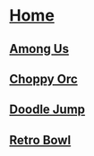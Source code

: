 # [Home](https://gatorgamer.github.io)

## [Among Us](https://gatorgamer.github.io/games/amongus)

## [Choppy Orc](https://gatorgamer.github.io/games/choppyorc)

## [Doodle Jump](https://gatorgamer.github.io/games/doodlejump)

## [Retro Bowl](https://gatorgamer.github.io/games/retrobowl)
